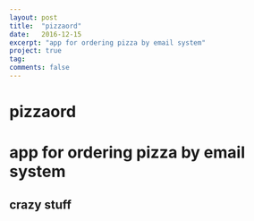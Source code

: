 ```yaml
---
layout: post
title:  "pizzaord"
date:   2016-12-15
excerpt: "app for ordering pizza by email system"
project: true
tag:
comments: false
---
```

# pizzaord
# app for ordering pizza by email system 
## crazy stuff
